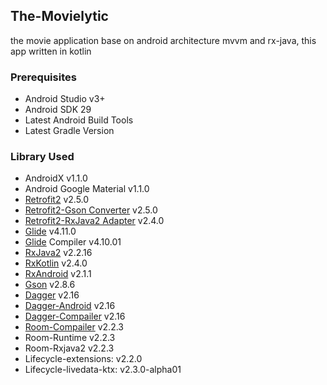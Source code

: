 ## The-Movielytic
the movie application base on android architecture mvvm and  rx-java, this app written in kotlin

### Prerequisites
- Android Studio v3+
- Android SDK 29
- Latest Android Build Tools
- Latest Gradle Version

### Library Used

- AndroidX  v1.1.0
- Android Google Material v1.1.0
- [Retrofit2](https://square.github.io/retrofit/ "Retrofit2") v2.5.0
- [Retrofit2-Gson Converter](https://github.com/square/retrofit/tree/master/retrofit-converters/gson) v2.5.0
- [Retrofit2-RxJava2 Adapter](https://github.com/square/retrofit/tree/master/retrofit-adapters/rxjava2) v2.4.0
- [Glide](https://github.com/bumptech/glide "Glide") v4.11.0
- [Glide](https://github.com/bumptech/glide "Glide") Compiler v4.10.01
- [RxJava2](https://github.com/ReactiveX/RxJava/tree/2.x) v2.2.16
- [RxKotlin](https://github.com/ReactiveX/RxKotlin) v2.4.0
- [RxAndroid](https://github.com/ReactiveX/RxAndroid) v2.1.1
- [Gson](https://github.com/google/gson) v2.8.6
- [Dagger](https://github.com/google/dagger) v2.16
- [Dagger-Android](https://github.com/google/dagger) v2.16
- [Dagger-Compailer](https://github.com/google/dagger) v2.16   
- [Room-Compailer](https://developer.android.com/jetpack/androidx/releases/room) v2.2.3
- Room-Runtime v2.2.3
- Room-Rxjava2 v2.2.3
- Lifecycle-extensions: v2.2.0
- Lifecycle-livedata-ktx: v2.3.0-alpha01
